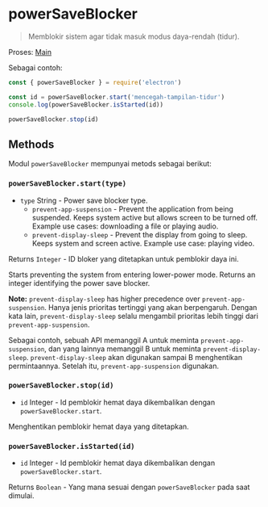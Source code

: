 # powerSaveBlocker

> Memblokir sistem agar tidak masuk modus daya-rendah (tidur).

Proses: [Main](../glossary.md#main-process)

Sebagai contoh:

```javascript
const { powerSaveBlocker } = require('electron') 

const id = powerSaveBlocker.start('mencegah-tampilan-tidur') 
console.log(powerSaveBlocker.isStarted(id)) 

powerSaveBlocker.stop(id)
```

## Methods

Modul `powerSaveBlocker` mempunyai metods sebagai berikut:

### `powerSaveBlocker.start(type)`

* `type` String - Power save blocker type.
  * `prevent-app-suspension` - Prevent the application from being suspended. Keeps system active but allows screen to be turned off. Example use cases: downloading a file or playing audio.
  * `prevent-display-sleep` - Prevent the display from going to sleep. Keeps system and screen active. Example use case: playing video.

Returns `Integer` - ID bloker yang ditetapkan untuk pemblokir daya ini.

Starts preventing the system from entering lower-power mode. Returns an integer identifying the power save blocker.

**Note:** `prevent-display-sleep` has higher precedence over `prevent-app-suspension`. Hanya jenis prioritas tertinggi yang akan berpengaruh. Dengan kata lain, `prevent-display-sleep` selalu mengambil prioritas lebih tinggi dari `prevent-app-suspension`.

Sebagai contoh, sebuah API memanggil A untuk meminta `prevent-app-suspension`, dan yang lainnya memanggil B untuk meminta `prevent-display-sleep`. `prevent-display-sleep` akan digunakan sampai B menghentikan permintaannya. Setelah itu, `prevent-app-suspension` digunakan.

### `powerSaveBlocker.stop(id)`

* `id` Integer - Id pemblokir hemat daya dikembalikan dengan `powerSaveBlocker.start`.

Menghentikan pemblokir hemat daya yang ditetapkan.

### `powerSaveBlocker.isStarted(id)`

* `id` Integer - Id pemblokir hemat daya dikembalikan dengan `powerSaveBlocker.start`.

Returns `Boolean` - Yang mana sesuai dengan `powerSaveBlocker` pada saat dimulai.
